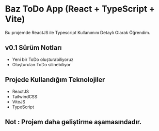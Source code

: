 # Baz ToDo App (React + TypeScript + Vite)
Bu projemde ReactJS ile Typescript Kullanımını Detaylı Olarak Öğrendim.

## v0.1 Sürüm Notları
- Yeni bir ToDo oluşturabiliyoruz
- Oluşturulan ToDo silinebiliyor

## Projede Kullandığım Teknolojiler
- ReactJS
- TailwindCSS
- ViteJS
- TypeScript

## Not : Projem daha geliştirme aşamasındadır.
